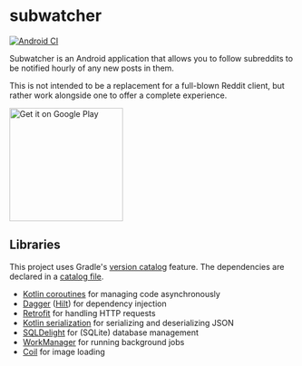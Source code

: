 # subwatcher

[![Android CI](https://github.com/aouerfelli/subwatcher/workflows/Android%20CI/badge.svg)](https://github.com/aouerfelli/subwatcher/actions)

Subwatcher is an Android application that allows you to follow subreddits to be notified hourly of any new posts in them.

This is not intended to be a replacement for a full-blown Reddit client, but rather work alongside one to offer a complete experience.

<a href="https://play.google.com/store/apps/details?id=com.aouerfelli.subwatcher"><img alt="Get it on Google Play" src="https://play.google.com/intl/en_us/badges/static/images/badges/en_badge_web_generic.png" width="200"/></a>

## Libraries

This project uses Gradle's [version catalog](https://docs.gradle.org/nightly/userguide/platforms.html#sub:version-catalog) feature.
The dependencies are declared in a [catalog file](gradle/libs.versions.toml).

* [Kotlin coroutines](https://github.com/Kotlin/kotlinx.coroutines) for managing code asynchronously
* [Dagger](https://github.com/google/dagger) ([Hilt](https://github.com/google/dagger/tree/master/java/dagger/hilt)) for dependency injection
* [Retrofit](https://github.com/square/retrofit) for handling HTTP requests
* [Kotlin serialization](https://github.com/Kotlin/kotlinx.serialization) for serializing and deserializing JSON
* [SQLDelight](https://github.com/cashapp/sqldelight) for (SQLite) database management
* [WorkManager](https://developer.android.com/jetpack/androidx/releases/work) for running background jobs
* [Coil](https://github.com/coil-kt/coil) for image loading

